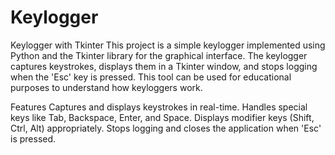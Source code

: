 # Keylogger
Keylogger with Tkinter
This project is a simple keylogger implemented using Python and the Tkinter library for the graphical interface. The keylogger captures keystrokes, displays them in a Tkinter window, and stops logging when the 'Esc' key is pressed. This tool can be used for educational purposes to understand how keyloggers work.

Features
Captures and displays keystrokes in real-time.
Handles special keys like Tab, Backspace, Enter, and Space.
Displays modifier keys (Shift, Ctrl, Alt) appropriately.
Stops logging and closes the application when 'Esc' is pressed.
